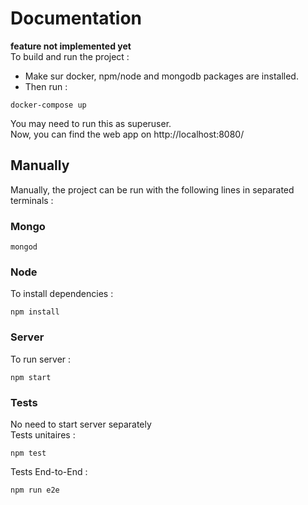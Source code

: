 # Documentation
**feature not implemented yet**  
To build and run the project : 
* Make sur docker, npm/node and mongodb packages are installed.
* Then run : 
```
docker-compose up
```
You may need to run this as superuser.  
Now, you can find the web app on http://localhost:8080/

## Manually
Manually, the project can be run with the following lines in separated terminals : 
### Mongo
```
mongod
```
### Node
To install dependencies : 
```
npm install
```
### Server
To run server : 
```
npm start
```
### Tests
No need to start server separately  
Tests unitaires :
```
npm test
```
Tests End-to-End :
```
npm run e2e
```

